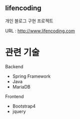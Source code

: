 ## lifencoding
개인 블로그 구현 프로젝트

URL : http://www.lifencoding.com

# 관련 기술

Backend
- Spring Framework
- Java
- MariaDB

Frontend
- Bootstrap4
- jquery



